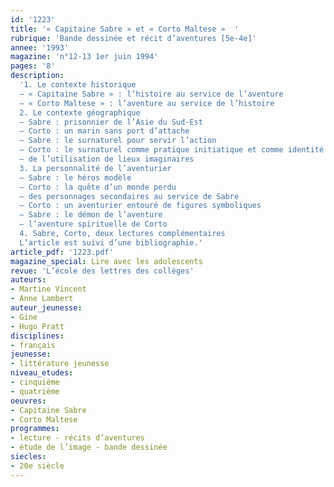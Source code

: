 ```yaml
---
id: '1223'
title: '« Capitaine Sabre » et « Corto Maltese »  '
rubrique: 'Bande dessinée et récit d’aventures [5e-4e]'
annee: '1993'
magazine: 'n°12-13 1er juin 1994'
pages: '8'
description: 
  '1. Le contexte historique
  – « Capitaine Sabre » : l’histoire au service de l’aventure
  – « Corto Maltese » : l’aventure au service de l’histoire
  2. Le contexte géographique
  – Sabre : prisonnier de l’Asie du Sud-Est
  – Corto : un marin sans port d’attache
  – Sabre : le surnaturel pour servir l’action
  – Corto : le surnaturel comme pratique initiatique et comme identité
  – de l’utilisation de lieux imaginaires
  3. La personnalité de l’aventurier
  – Sabre : le héros modèle
  – Corto : la quête d’un monde perdu
  – des personnages secondaires au service de Sabre
  – Corto : un aventurier entouré de figures symboliques
  – Sabre : le démon de l’aventure
  – l’aventure spirituelle de Corto
  4. Sabre, Corto, deux lectures complémentaires
  L’article est suivi d’une bibliographie.'
article_pdf: '1223.pdf'
magazine_special: Lire avec les adolescents
revue: 'L’école des lettres des collèges'
auteurs:
- Martine Vincent
- Anne Lambert
auteur_jeunesse:
- Gine
- Hugo Pratt
disciplines:
- français
jeunesse:
- littérature jeunesse
niveau_etudes:
- cinquième
- quatrième
oeuvres:
- Capitaine Sabre
- Corto Maltese
programmes:
- lecture - récits d’aventures
- étude de l’image - bande dessinée
siecles:
- 20e siècle
---
```

